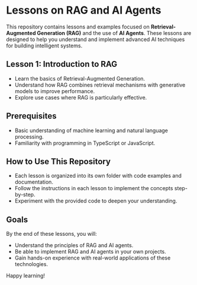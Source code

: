 # Lessons on RAG and AI Agents

This repository contains lessons and examples focused on **Retrieval-Augmented Generation (RAG)** and the use of **AI Agents**. These lessons are designed to help you understand and implement advanced AI techniques for building intelligent systems.

## Lesson 1: Introduction to RAG
- Learn the basics of Retrieval-Augmented Generation.
- Understand how RAG combines retrieval mechanisms with generative models to improve performance.
- Explore use cases where RAG is particularly effective.

## Prerequisites
- Basic understanding of machine learning and natural language processing.
- Familiarity with programming in TypeScript or JavaScript.

## How to Use This Repository
- Each lesson is organized into its own folder with code examples and documentation.
- Follow the instructions in each lesson to implement the concepts step-by-step.
- Experiment with the provided code to deepen your understanding.

## Goals
By the end of these lessons, you will:
- Understand the principles of RAG and AI agents.
- Be able to implement RAG and AI agents in your own projects.
- Gain hands-on experience with real-world applications of these technologies.

Happy learning!